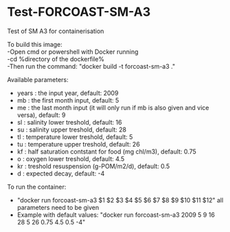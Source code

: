 # Test-FORCOAST-SM-A3
Test of SM A3 for containerisation

To build this image: <br />
-Open cmd or powershell with Docker running <br />
-cd %directory of the dockerfile% <br />
-Then run the command: "docker build -t forcoast-sm-a3 ."



Available parameters:  <br />
- years : the input year, default: 2009 <br />
- mb : the first month input, default: 5 <br />
- me : the last month input (it will only run if mb is also given and vice versa), default: 9 <br />
- sl : salinity lower treshold, default: 16 <br />
- su : salinity upper treshold, default: 28 <br />
- tl : temperature lower treshold, default: 5 <br />
- tu : temperature upper treshold, default: 26 <br />
- kf : half saturation contstant for food (mg chl/m3), default: 0.75 <br />
- o : oxygen lower treshold, default: 4.5 <br />
- kr : treshold resuspension (g-POM/m2/d), default: 0.5 <br />
- d : expected decay, default: -4

To run the container: <br />
- "docker run forcoast-sm-a3 $1 $2 $3 $4 $5 $6 $7 $8 $9 $10 $11 $12" all parameters need to be given <br />
- Example with default values: "docker run forcoast-sm-a3 2009 5 9 16 28 5 26 0.75 4.5 0.5 -4"

